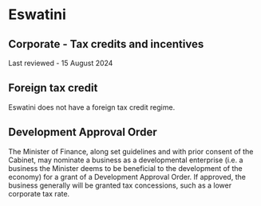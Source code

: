 # Eswatini
## Corporate - Tax credits and incentives
Last reviewed - 15 August 2024
## Foreign tax credit
Eswatini does not have a foreign tax credit regime.
## Development Approval Order
The Minister of Finance, along set guidelines and with prior consent of the Cabinet, may nominate a business as a developmental enterprise (i.e. a business the Minister deems to be beneficial to the development of the economy) for a grant of a Development Approval Order. If approved, the business generally will be granted tax concessions, such as a lower corporate tax rate.
